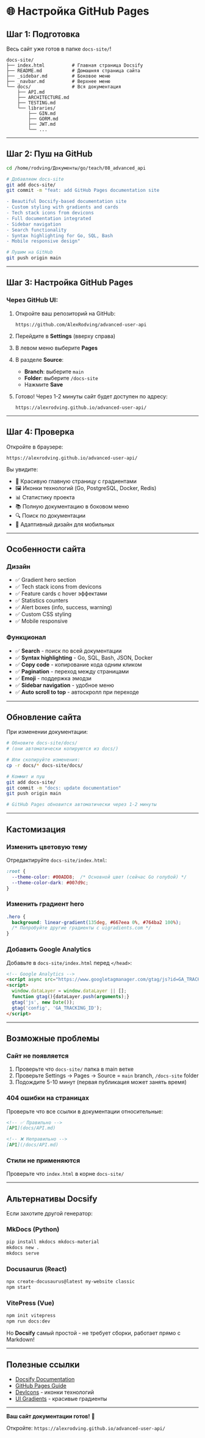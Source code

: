 # 🌐 Настройка GitHub Pages

## Шаг 1: Подготовка

Весь сайт уже готов в папке `docs-site/`!

```
docs-site/
├── index.html          # Главная страница Docsify
├── README.md           # Домашняя страница сайта
├── _sidebar.md         # Боковое меню
├── _navbar.md          # Верхнее меню
└── docs/               # Вся документация
    ├── API.md
    ├── ARCHITECTURE.md
    ├── TESTING.md
    └── libraries/
        ├── GIN.md
        ├── GORM.md
        ├── JWT.md
        └── ...
```

---

## Шаг 2: Пуш на GitHub

```bash
cd /home/rodving/Документы/go/teach/08_advanced_api

# Добавляем docs-site
git add docs-site/
git commit -m "feat: add GitHub Pages documentation site

- Beautiful Docsify-based documentation site
- Custom styling with gradients and cards
- Tech stack icons from devicons
- Full documentation integrated
- Sidebar navigation
- Search functionality
- Syntax highlighting for Go, SQL, Bash
- Mobile responsive design"

# Пушим на GitHub
git push origin main
```

---

## Шаг 3: Настройка GitHub Pages

### Через GitHub UI:

1. Откройте ваш репозиторий на GitHub:
   ```
   https://github.com/AlexRodving/advanced-user-api
   ```

2. Перейдите в **Settings** (вверху справа)

3. В левом меню выберите **Pages**

4. В разделе **Source**:
   - **Branch**: выберите `main`
   - **Folder**: выберите `/docs-site`
   - Нажмите **Save**

5. Готово! Через 1-2 минуты сайт будет доступен по адресу:
   ```
   https://alexrodving.github.io/advanced-user-api/
   ```

---

## Шаг 4: Проверка

Откройте в браузере:
```
https://alexrodving.github.io/advanced-user-api/
```

Вы увидите:
- 🎨 Красивую главную страницу с градиентами
- 🖼️ Иконки технологий (Go, PostgreSQL, Docker, Redis)
- 📊 Статистику проекта
- 📚 Полную документацию в боковом меню
- 🔍 Поиск по документации
- 📱 Адаптивный дизайн для мобильных

---

## Особенности сайта

### Дизайн
- ✅ Gradient hero section
- ✅ Tech stack icons from devicons
- ✅ Feature cards с hover эффектами
- ✅ Statistics counters
- ✅ Alert boxes (info, success, warning)
- ✅ Custom CSS styling
- ✅ Mobile responsive

### Функционал
- ✅ **Search** - поиск по всей документации
- ✅ **Syntax highlighting** - Go, SQL, Bash, JSON, Docker
- ✅ **Copy code** - копирование кода одним кликом
- ✅ **Pagination** - переход между страницами
- ✅ **Emoji** - поддержка эмодзи
- ✅ **Sidebar navigation** - удобное меню
- ✅ **Auto scroll to top** - автоскролл при переходе

---

## Обновление сайта

При изменении документации:

```bash
# Обновите docs-site/docs/
# (они автоматически копируются из docs/)

# Или скопируйте изменения:
cp -r docs/* docs-site/docs/

# Коммит и пуш
git add docs-site/
git commit -m "docs: update documentation"
git push origin main

# GitHub Pages обновится автоматически через 1-2 минуты
```

---

## Кастомизация

### Изменить цветовую тему

Отредактируйте `docs-site/index.html`:

```css
:root {
  --theme-color: #00ADD8;  /* Основной цвет (сейчас Go голубой) */
  --theme-color-dark: #007d9c;
}
```

### Изменить градиент hero

```css
.hero {
  background: linear-gradient(135deg, #667eea 0%, #764ba2 100%);
  /* Попробуйте другие градиенты с uigradients.com */
}
```

### Добавить Google Analytics

Добавьте в `docs-site/index.html` перед `</head>`:

```html
<!-- Google Analytics -->
<script async src="https://www.googletagmanager.com/gtag/js?id=GA_TRACKING_ID"></script>
<script>
  window.dataLayer = window.dataLayer || [];
  function gtag(){dataLayer.push(arguments);}
  gtag('js', new Date());
  gtag('config', 'GA_TRACKING_ID');
</script>
```

---

## Возможные проблемы

### Сайт не появляется

1. Проверьте что `docs-site/` папка в main ветке
2. Проверьте Settings → Pages → Source = `main` branch, `/docs-site` folder
3. Подождите 5-10 минут (первая публикация может занять время)

### 404 ошибки на страницах

Проверьте что все ссылки в документации относительные:
```markdown
<!-- ✅ Правильно -->
[API](docs/API.md)

<!-- ❌ Неправильно -->
[API](/docs/API.md)
```

### Стили не применяются

Проверьте что `index.html` в корне `docs-site/`

---

## Альтернативы Docsify

Если захотите другой генератор:

### MkDocs (Python)
```bash
pip install mkdocs mkdocs-material
mkdocs new .
mkdocs serve
```

### Docusaurus (React)
```bash
npx create-docusaurus@latest my-website classic
npm start
```

### VitePress (Vue)
```bash
npm init vitepress
npm run docs:dev
```

Но **Docsify** самый простой - не требует сборки, работает прямо с Markdown!

---

## Полезные ссылки

- [Docsify Documentation](https://docsify.js.org/)
- [GitHub Pages Guide](https://pages.github.com/)
- [DevIcons](https://devicon.dev/) - иконки технологий
- [UI Gradients](https://uigradients.com/) - красивые градиенты

---

**Ваш сайт документации готов!** 🎉

Откройте: `https://alexrodving.github.io/advanced-user-api/`

